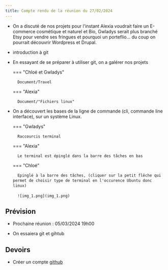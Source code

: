 ```yaml
---
title: Compte rendu de la réunion du 27/02/2024
---
```


- On a discuté de nos projets pour l'instant Alexia voudrait faire un E-commerce cosmétique et naturel et Bio, Gwladys serait plus branché Etsy pour vendre ses fringues et pourquoi un porteflio...
du coup on pourrait découvrir Wordpress et Drupal.

- introduction à git

- En essayant de se préparer à utiliser git, on a galérer nos projets

    === "Chloé et Gwladys"

        Document/Travel

    === "Alexia"

        Document/"Fichiers linux"

- On a découvert les bases de la ligne de commande (cli, commande line interface), sur un système Linux.

    === "Gwladys"

        Raccourcis terminal

    === "Alexia"

        Le terminal est épinglé dans la barre des tâches en bas

    === "Chloé"

        Epinglé à la barre des tâches, (cliquer sur la petit flêche qui permet de choisir type de terminal en l'occurence Ubuntu donc linux)

        ![img_1.png](img_1.png)


## Prévision

- Prochaine réunion : 05/03/2024 19h00

- On essaiera git et gihtub

## Devoirs

- Créer un compte [github](https://github.com/)